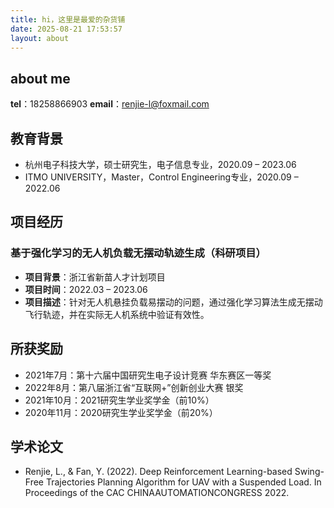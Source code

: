 ```yaml
---
title: hi，这里是最爱的杂货铺
date: 2025-08-21 17:53:57
layout: about
---
```


## about me
**tel**：18258866903
**email**：renjie-l@foxmail.com


## 教育背景
- 杭州电子科技大学，硕士研究生，电子信息专业，2020.09 – 2023.06
- ITMO UNIVERSITY，Master，Control Engineering专业，2020.09 – 2022.06


## 项目经历

### 基于强化学习的无人机负载无摆动轨迹生成（科研项目）
- **项目背景**：浙江省新苗人才计划项目
- **项目时间**：2022.03 – 2023.06
- **项目描述**：针对无人机悬挂负载易摆动的问题，通过强化学习算法生成无摆动飞行轨迹，并在实际无人机系统中验证有效性。


## 所获奖励
- 2021年7月：第十六届中国研究生电子设计竞赛 华东赛区一等奖
- 2022年8月：第八届浙江省“互联网+”创新创业大赛 银奖
- 2021年10月：2021研究生学业奖学金（前10%）
- 2020年11月：2020研究生学业奖学金（前20%）


## 学术论文
- Renjie, L., & Fan, Y. (2022). Deep Reinforcement Learning-based Swing-Free Trajectories Planning Algorithm for UAV with a Suspended Load. In Proceedings of the CAC CHINAAUTOMATIONCONGRESS 2022.